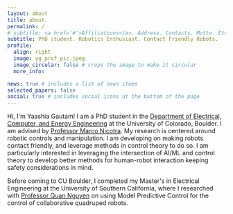 ```yaml
---
layout: about
title: about
permalink: /
# subtitle: <a href='#'>Affiliations</a>. Address. Contacts. Motto. Etc.
subtitle: PhD student. Robotics Enthusiast. Contact Friendly Robots.
profile:
  align: right
  image: yg_prof_pic.jpeg
  image_circular: false # crops the image to make it circular
  more_info: 

news: true # includes a list of news items
selected_papers: false 
social: true # includes social icons at the bottom of the page
---
```

Hi, I'm Yaashia Gautam! I am a PhD student in the [Department of Electrical, Computer, and Energy Engineering](https://www.colorado.edu/ecee/) at the University of Colorado, Boulder. I am advised by [Professor Marco Nicotra](https://www.colorado.edu/faculty/nicotra). My research is centered around robotic controls and manipulation. I am developing on making robots contact friendly, and leverage methods in control theory to do so. I am particularly interested in leveraging the intersection of AI/ML and control theory to develop better methods for human-robot interaction keeping safety considerations in mind.



Before coming to CU Boulder, I completed my Master's in Electrical Engineering at the University of Southern California, where I researched with [Professor Quan Nguyen](https://sites.usc.edu/quann/) on using Model Predictive Control for the control of collaborative quadruped robots.
